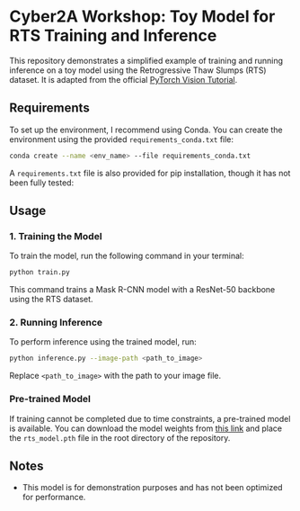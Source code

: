# Cyber2A Workshop: Toy Model for RTS Training and Inference

This repository demonstrates a simplified example of training and running inference on a toy model using the Retrogressive Thaw Slumps (RTS) dataset. It is adapted from the official [PyTorch Vision Tutorial](https://pytorch.org/tutorials/intermediate/torchvision_tutorial.html).

## Requirements

To set up the environment, I recommend using Conda. You can create the environment using the provided `requirements_conda.txt` file:

```bash
conda create --name <env_name> --file requirements_conda.txt
```

A `requirements.txt` file is also provided for pip installation, though it has not been fully tested:

## Usage

### 1. Training the Model
To train the model, run the following command in your terminal:

```bash
python train.py
```

This command trains a Mask R-CNN model with a ResNet-50 backbone using the RTS dataset.

### 2. Running Inference
To perform inference using the trained model, run:

```bash
python inference.py --image-path <path_to_image>
```

Replace `<path_to_image>` with the path to your image file.

### Pre-trained Model
If training cannot be completed due to time constraints, a pre-trained model is available. You can download the model weights from [this link](https://www.dropbox.com/scl/fi/rgnsan6ud1uwaw97q7o1h/rts_model.pth?rlkey=a9rk8jeac9hvx36xo7phl0hnb&st=t5mqmfu6&dl=0) and place the `rts_model.pth` file in the root directory of the repository.

## Notes
- This model is for demonstration purposes and has not been optimized for performance.

